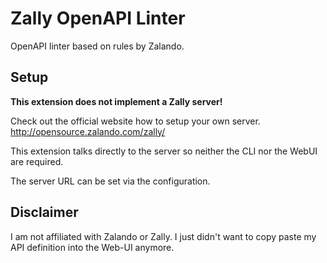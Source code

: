 # Zally OpenAPI Linter

OpenAPI linter based on rules by Zalando.

## Setup

**This extension does not implement a Zally server!**  

Check out the official website how to setup your own server.  
http://opensource.zalando.com/zally/

This extension talks directly to the server so neither the CLI nor the WebUI are required.

The server URL can be set via the configuration.

## Disclaimer

I am not affiliated with Zalando or Zally.
I just didn't want to copy paste my API definition into the Web-UI anymore.
